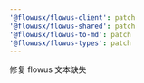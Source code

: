 ```yaml
---
'@flowusx/flowus-client': patch
'@flowusx/flowus-shared': patch
'@flowusx/flowus-to-md': patch
'@flowusx/flowus-types': patch
---
```


修复 flowus 文本缺失
